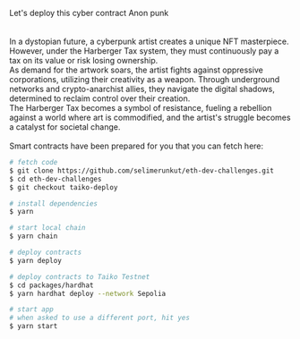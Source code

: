 Let's deploy this cyber contract Anon punk
<br />
<br />
<br />
In a dystopian future, a cyberpunk artist creates a unique NFT masterpiece. However, under the Harberger Tax system, they must continuously pay a tax on its value or risk losing ownership. 
<br />
As demand for the artwork soars, the artist fights against oppressive corporations, utilizing their creativity as a weapon. Through underground networks and crypto-anarchist allies, they navigate the digital shadows, determined to reclaim control over their creation. 
<br />
The Harberger Tax becomes a symbol of resistance, fueling a rebellion against a world where art is commodified, and the artist's struggle becomes a catalyst for societal change.
<br />
<br />
Smart contracts have been prepared for you that you can fetch here:

```bash
# fetch code
$ git clone https://github.com/selimerunkut/eth-dev-challenges.git
$ cd eth-dev-challenges
$ git checkout taiko-deploy

# install dependencies
$ yarn

# start local chain 
$ yarn chain

# deploy contracts
$ yarn deploy

# deploy contracts to Taiko Testnet
$ cd packages/hardhat
$ yarn hardhat deploy --network Sepolia

# start app
# when asked to use a different port, hit yes
$ yarn start
```